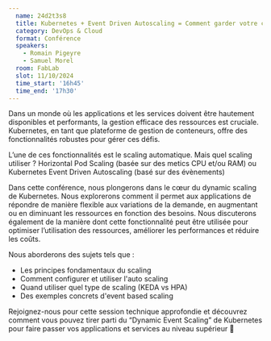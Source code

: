 ```yaml
---
  name: 24d2t3s8
  title: Kubernetes + Event Driven Autoscaling = Comment garder votre cool pendant les heures de pointe !
  category: DevOps & Cloud
  format: Conférence
  speakers: 
    - Romain Pigeyre
    - Samuel Morel
  room: FabLab
  slot: 11/10/2024
  time_start: '16h45'
  time_end: '17h30'
---
```

Dans un monde où les applications et les services doivent être hautement disponibles et performants, la gestion efficace des ressources est cruciale. Kubernetes, en tant que plateforme de gestion de conteneurs, offre des fonctionnalités robustes pour gérer ces défis.

L’une de ces fonctionnalités est le scaling automatique. Mais quel scaling utiliser ? Horizontal Pod Scaling (basée sur des metics CPU et/ou RAM) ou Kubernetes Event Driven Autoscaling (basé sur des évènements)

Dans cette conférence, nous plongerons dans le cœur du dynamic scaling de Kubernetes. Nous explorerons comment il permet aux applications de répondre de manière flexible aux variations de la demande, en augmentant ou en diminuant les ressources en fonction des besoins. Nous discuterons également de la manière dont cette fonctionnalité peut être utilisée pour optimiser l’utilisation des ressources, améliorer les performances et réduire les coûts.

Nous aborderons des sujets tels que :

- Les principes fondamentaux du scaling
- Comment configurer et utiliser l'auto scaling
- Quand utiliser quel type de scaling (KEDA vs HPA)
- Des exemples concrets d'event based scaling

Rejoignez-nous pour cette session technique approfondie et découvrez comment vous pouvez tirer parti du “Dynamic Event Scaling” de Kubernetes pour faire passer vos applications et services au niveau supérieur 🚀
